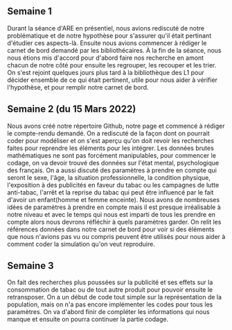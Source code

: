 ## Semaine 1

Durant la séance d'ARE en présentiel, nous avions rediscuté de notre problématique et de notre hypothèse pour s'assurer qu'il était pertinant d'étudier ces aspects-là. Ensuite nous avions commencer à rédiger le carnet de bord demandé par les bibliothécaires. À la fin de la séance, nous nous étions mis d'accord pour d'abord faire nos recherche en amont chacun de notre côté pour ensuite les regrouper, les recouper et les trier. On s'est rejoint quelques jours plus tard à la bibliothèque des L1 pour décider ensemble de ce qui était pertinent, utile pour nous aider à vérifier l'hypothèse, et pour remplir notre carnet de bord. 

## Semaine 2 (du 15 Mars 2022)

Nous avons créé notre répertoire Github, notre page et commencé à rédiger le compte-rendu demandé. 
On a rediscuté de la façon dont on pourrait coder pour modéliser et on s'est aperçu qu'on doit revoir les recherches faites pour reprendre les éléments pour les intégrer. Les données brutes mathématiques ne sont pas forcément manipulables, pour commencer le codage, on va devoir trouvé des données sur l'état mental, psychologique des français. 
On a aussi discuté des paramètres à prendre en compte qui seront le sexe, l'âge, la situation professionnelle, la condition physique, l'exposition à des publicités en faveur du tabac ou les campagnes de lutte anti-tabac, l'arrêt et la reprise du tabac qui peut être influencé par le fait d'avoir un enfant(homme et femme enceinte). Nous avons de nombreuses idées de paramètres à prendre en compte mais il est presque irréalisable à notre niveau et avec le temps qui nous est imparti de tous les prendre en compte alors nous devrons réfléchir à quels paramètres garder. 
On relit les références données dans notre carnet de bord pour voir si des éléments que nous n'avions pas vu ou compris peuvent être utilisés pour nous aider à comment coder la simulation qu'on veut reproduire. 

## Semaine 3
On fait des recherches plus poussées sur la publicité et ses effets sur la consommation de tabac ou de tout autre produit pour pouvoir ensuite le retransposer. On a un début de code tout simple sur la représentation de la population, mais on n'a pas encore implémenter les codes pour tous les paramètres. On va d'abord finir de compléter les informations qui nous manque et ensuite on pourra continuer la partie codage.   
